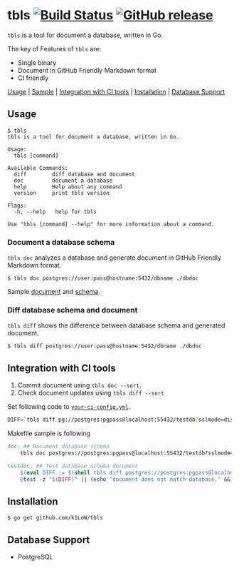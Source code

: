 # tbls [![Build Status](https://travis-ci.org/k1LoW/tbls.svg?branch=master)](https://travis-ci.org/k1LoW/tbls) [![GitHub release](https://img.shields.io/github/release/k1LoW/tbls.svg)](https://github.com/k1LoW/tbls/releases)


`tbls` is a tool for document a database, written in Go.

The key of Features of `tbls` are:

- Single binary
- Document in GitHub Friendly Markdown format
- CI friendly

[Usage](#usage) | [Sample](sample/) | [Integration with CI tools](#integration-with-ci-tools) | [Installation](#installation) | [Database Support](#database-support)

## Usage

```console
$ tbls
tbls is a tool for document a database, written in Go.

Usage:
  tbls [command]

Available Commands:
  diff        diff database and document
  doc         document a database
  help        Help about any command
  version     print tbls version

Flags:
  -h, --help   help for tbls

Use "tbls [command] --help" for more information about a command.
```

### Document a database schema

`tbls doc` analyzes a database and generate document in GitHub Friendly Markdown format.

```console
$ tbls doc postgres://user:pass@hostname:5432/dbname ./dbdoc
```

Sample [document](sample/) and [schema](test/pg.sql).

### Diff database schema and document

`tbls diff` shows the difference between database schema and generated document.

```console
$ tbls diff postgres://user:pass@hostname:5432/dbname ./dbdoc
```

## Integration with CI tools

1. Commit document using `tbls doc --sort`.
2. Check document updates using `tbls diff --sort`

Set following code to [`your-ci-config.yml`](.travis.yml).

```sh
DIFF=`tbls diff pg://postgres:pgpass@localhost:55432/testdb?sslmode=disable ./sample --sort` && if [ ! -z "$DIFF" ]; then echo "document does not match database." >&2 ; echo tbls diff pg://postgres:pgpass@localhost:55432/testdb?sslmode=disable ./sample --sort; exit 1; fi
```

Makefile sample is following

``` makefile
doc: ## Document database schema
	tbls doc postgres://postgres:pgpass@localhost:55432/testdb?sslmode=disable ./doc --sort

testdoc: ## Test database schema document
	$(eval DIFF := $(shell tbls diff postgres://postgres:pgpass@localhost:55432/testdb?sslmode=disable ./doc --sort))
	@test -z "$(DIFF)" || (echo "document does not match database." && postgres://postgres:pgpass@localhost:55432/testdb?sslmode=disable ./doc --sort && exit 1)
```

## Installation

```console
$ go get github.com/k1LoW/tbls
```

## Database Support

- PostgreSQL
